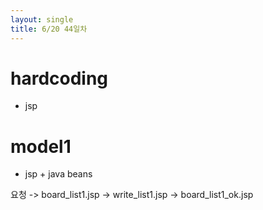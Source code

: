```yaml
---
layout: single
title: 6/20 44일차
---
```

# hardcoding
- jsp
# model1
- jsp + java beans

요청 -> board_list1.jsp
     -> write_list1.jsp
     -> board_list1_ok.jsp

